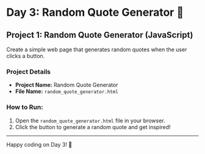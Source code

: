 # Day 3: Random Quote Generator 📜

## Project 1: Random Quote Generator (JavaScript)

Create a simple web page that generates random quotes when the user clicks a button.

### Project Details
- **Project Name:** Random Quote Generator
- **File Name:** `random_quote_generator.html`

### How to Run:
1. Open the `random_quote_generator.html` file in your browser.
2. Click the button to generate a random quote and get inspired!

---

Happy coding on Day 3! 🎉

